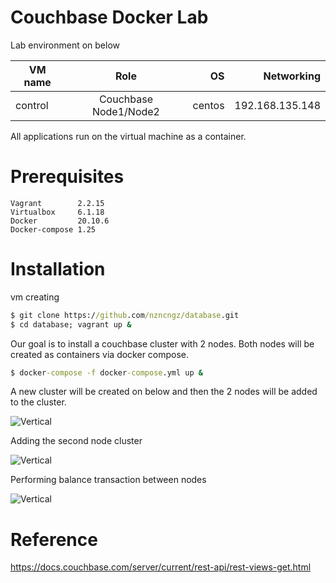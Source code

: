 # Couchbase Docker Lab

Lab environment on below



| VM name       |   Role                             | OS      |  Networking     | 
| ------------- |   :-------------:                  | -----:  | -----:          |
| control       |   Couchbase Node1/Node2            | centos  | 192.168.135.148 |

All applications run on the virtual machine as a container.

# Prerequisites

    Vagrant        2.2.15 
    Virtualbox     6.1.18 
    Docker         20.10.6
    Docker-compose 1.25
 
# Installation

vm creating

``` bat  
$ git clone https://github.com/nzncngz/database.git
$ cd database; vagrant up &
 ```
 
Our goal is to install a couchbase cluster with 2 nodes. Both nodes will be created as containers via docker compose.

``` bat  
$ docker-compose -f docker-compose.yml up & 
 ```

A new cluster will be created on below and then the 2 nodes will be added to the cluster.

![Vertical](https://user-images.githubusercontent.com/22845579/116284591-ec382400-a795-11eb-8570-33474ecb6d6f.png)

Adding the second node cluster

![Vertical](https://user-images.githubusercontent.com/22845579/116288871-9ca82700-a79a-11eb-9a2d-dad8a46f812f.png)


Performing balance transaction between nodes

![Vertical](https://user-images.githubusercontent.com/22845579/116288693-708ca600-a79a-11eb-8374-76f5ee552049.png)




# Reference

https://docs.couchbase.com/server/current/rest-api/rest-views-get.html

 

 
